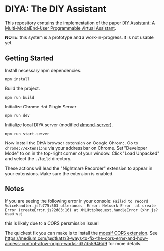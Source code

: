 # DIYA: The DIY Assistant

This repository contains the implementation of the paper [DIY Assistant: A Multi-ModalEnd-User Programmable Virtual Assistant](https://arxiv.org/abs/2008.13510).

**NOTE**: this system is a prototype and a work-in-progress. It is not usable yet.

## Getting Started

Install necessary npm dependencies.

```
npm install
```

Build the project.

```
npm run build
```

Initialize Chrome Hot Plugin Server.

```
npm run dev
```

Initialize local DIYA server (modified [almond-server](https://github.com/stanford-oval/almond-server)).

```
npm run start-server
```

Now install the DIYA browser extension on Google Chrome. Go to `chrome://extensions` via your address bar on Chrome. Set "Developer Mode" to on in the top-right corner of your window. Click "Load Unpacked" and select the `./build` directory.

These actions will lead the "Nightmare Recorder" extension to appear in your extensions. Make sure the extension is enabled.

## Notes 
If you are seeing the following error in your console: 
`Failed to record VoiceHandler.js?b775:503 utterance. 
Error: Network Error 
at create Error (createError.js?2d83:16)
at XMLHttpRequest.handleError (xhr.js?b50d:83)`

this is likely due to a CORS persmission issue! 

The quickest fix you can make is to install the [moesif CORS extension](https://chrome.google.com/webstore/detail/moesif-origin-cors-change/digfbfaphojjndkpccljibejjbppifbc?hl=en-US). See https://medium.com/@dtkatz/3-ways-to-fix-the-cors-error-and-how-access-control-allow-origin-works-d97d55946d9 for more details.  
